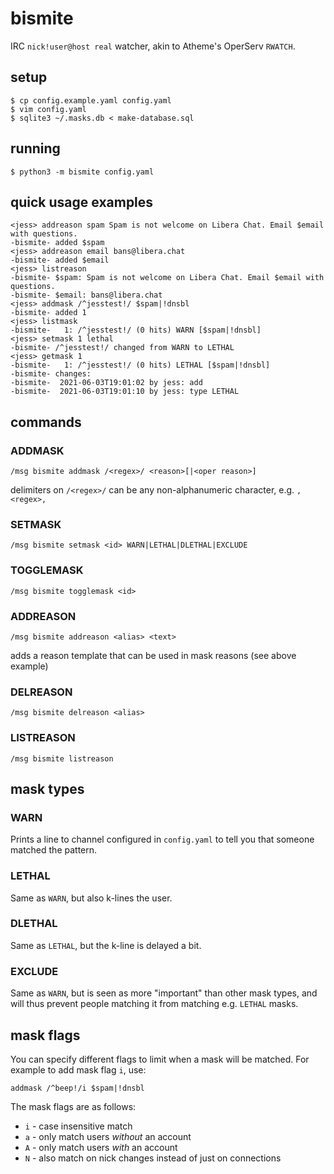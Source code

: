 # bismite

IRC `nick!user@host real` watcher, akin to Atheme's OperServ `RWATCH`.

## setup

```
$ cp config.example.yaml config.yaml
$ vim config.yaml
$ sqlite3 ~/.masks.db < make-database.sql
```

## running

```
$ python3 -m bismite config.yaml
```

## quick usage examples

```
<jess> addreason spam Spam is not welcome on Libera Chat. Email $email with questions.
-bismite- added $spam
<jess> addreason email bans@libera.chat
-bismite- added $email
<jess> listreason
-bismite- $spam: Spam is not welcome on Libera Chat. Email $email with questions.
-bismite- $email: bans@libera.chat
<jess> addmask /^jesstest!/ $spam|!dnsbl
-bismite- added 1
<jess> listmask
-bismite-   1: /^jesstest!/ (0 hits) WARN [$spam|!dnsbl]
<jess> setmask 1 lethal
-bismite- /^jesstest!/ changed from WARN to LETHAL
<jess> getmask 1
-bismite-   1: /^jesstest!/ (0 hits) LETHAL [$spam|!dnsbl]
-bismite- changes:
-bismite-  2021-06-03T19:01:02 by jess: add
-bismite-  2021-06-03T19:01:10 by jess: type LETHAL
```

## commands

### ADDMASK
```
/msg bismite addmask /<regex>/ <reason>[|<oper reason>]
```

delimiters on `/<regex>/` can be any non-alphanumeric character, e.g.
`,<regex>,`

### SETMASK
```
/msg bismite setmask <id> WARN|LETHAL|DLETHAL|EXCLUDE
```

### TOGGLEMASK
```
/msg bismite togglemask <id>
```

### ADDREASON
```
/msg bismite addreason <alias> <text>
```
adds a reason template that can be used in mask reasons (see above example)

### DELREASON
```
/msg bismite delreason <alias>
```

### LISTREASON
```
/msg bismite listreason
```

## mask types

### WARN

Prints a line to channel configured in `config.yaml` to tell you that someone
matched the pattern.

### LETHAL

Same as `WARN`, but also k-lines the user.

### DLETHAL

Same as `LETHAL`, but the k-line is delayed a bit.

### EXCLUDE

Same as `WARN`, but is seen as more "important" than other mask types, and
will thus prevent people matching it from matching e.g. `LETHAL` masks.

## mask flags
You can specify different flags to limit when a mask will be matched. For example to add mask flag `i`, use:

```
addmask /^beep!/i $spam|!dnsbl
```

The mask flags are as follows:
* `i` - case insensitive match
* `a` - only match users *without* an account
* `A` - only match users *with* an account
* `N` - also match on nick changes instead of just on connections
